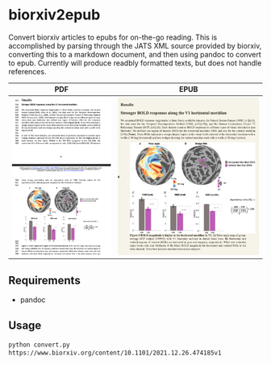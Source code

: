 # biorxiv2epub
Convert biorxiv articles to epubs for on-the-go reading. This is accomplished by parsing through the JATS XML source provided by biorxiv, converting this to a markdown document, and then using pandoc to convert to epub. Currently will produce readbly formatted texts, but does not handle references.


PDF             |  EPUB
:-------------------------:|:-------------------------:
![](screenshots/pdf.png) | ![](screenshots/epub.png)
## Requirements
- pandoc

## Usage
```
python convert.py https://www.biorxiv.org/content/10.1101/2021.12.26.474185v1
```